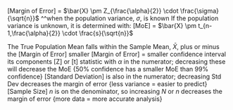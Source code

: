 [Margin of Error] = $\bar{X} \pm Z_{\frac{\alpha}{2}} \cdot \frac{\sigma}{\sqrt{n}}$
	^^when the population variance, $\sigma$, is known
	If the population variance is unknown, it is determined with:
		[MoE] = $\bar{X} \pm t_{n-1,\frac{\alpha}{2}} \cdot \frac{s}{\sqrt{n}}$

The True Population Mean falls within the Sample Mean, $\bar{X}$, plus or minus the [Margin of Error]
	smaller [Margin of Error] = smaller confidence interval
		its components
				[Z] or [t] statistic with $\alpha$ in the numerator; decreasing these will decrease the MoE {50% confidence has a smaller MoE than 99% confidence}
				[Standard Deviation] is also in the numerator; decreasing Std Dev decreases the margin of error {less variance = easier to predict}
					[Sample Size] $n$ is on the denominator, so increasing $N$ or $n$ decreases the margin of error {more data = more accurate analysis}